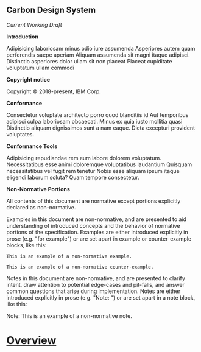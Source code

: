 ## Carbon Design System

_Current Working Draft_

**Introduction**

Adipisicing laboriosam minus odio iure assumenda Asperiores autem quam perferendis saepe aperiam Aliquam assumenda sit magni itaque adipisci. Distinctio asperiores dolor ullam sit non placeat Placeat cupiditate voluptatum ullam commodi

**Copyright notice**

Copyright © 2018-present, IBM Corp.

**Conformance**

Consectetur voluptate architecto porro quod blanditiis id Aut temporibus adipisci culpa laboriosam obcaecati. Minus ex quia iusto mollitia quasi Distinctio aliquam dignissimos sunt a nam eaque. Dicta excepturi provident voluptates.

**Conformance Tools**

Adipisicing repudiandae rem eum labore dolorem voluptatum. Necessitatibus esse animi doloremque voluptatibus laudantium Quisquam necessitatibus vel fugit rem tenetur Nobis esse aliquam ipsum itaque eligendi laborum soluta? Quam tempore consectetur.

**Non-Normative Portions**

All contents of this document are normative except portions explicitly
declared as non-normative.

Examples in this document are non-normative, and are presented to aid
understanding of introduced concepts and the behavior of normative portions of
the specification. Examples are either introduced explicitly in prose
(e.g. "for example") or are set apart in example or counter-example blocks,
like this:

```example
This is an example of a non-normative example.
```

```counter-example
This is an example of a non-normative counter-example.
```

Notes in this document are non-normative, and are presented to clarify intent,
draw attention to potential edge-cases and pit-falls, and answer common
questions that arise during implementation. Notes are either introduced
explicitly in prose (e.g. "Note: ") or are set apart in a note block, like this:

Note: This is an example of a non-normative note.

# [Overview](Section%201%20--%20Overview.md)
